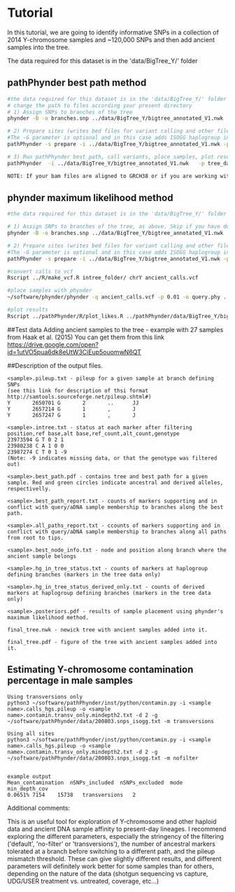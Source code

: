 # Tutorial

In this tutorial, we are going to identify informative SNPs in a collection of 2014 Y-chromosome samples and ~120,000 SNPs and then add ancient samples into the tree.

The data required for this dataset is in the 'data/BigTree_Y/' folder

## pathPhynder best path method

```bash
#the data required for this dataset is in the 'data/BigTree_Y/' folder
# change the path to files according your present directory
# 1) Assign SNPs to branches of the tree 
phynder -B -o branches.snp ../data/BigTree_Y/bigtree_annotated_V1.nwk ../data/BigTree_Y/BigTree.Y.201219.vcf.gz

# 2) Prepare sites (writes bed files for variant calling and other files for phylogenetic placement).
#The -G parameter is optional and in this case adds ISOGG haplogroup information to each variant.
pathPhynder -s prepare -i ../data/BigTree_Y/bigtree_annotated_V1.nwk -p BigTree_Y_data -f branches.snp -G ../data/210513.snps_isogg_curated.txt 

# 3) Run pathPhynder best path, call variants, place samples, plot results (the -G can be used to identify haplogroups and it is optional)
pathPhynder  -i ../data/BigTree_Y/bigtree_annotated_V1.nwk   -p tree_data/BigTree_Y_data -l bam.list -s all -t 100 -G ../data/210513.snps_isogg_curated.txt 

NOTE: If your bam files are aligned to GRCH38 or if you are working with non-human genomes, then you must pass the appropriate reference genome using the -r option.

```


## phynder maximum likelihood method

```bash
#the data required for this dataset is in the 'data/BigTree_Y/' folder

# 1) Assign SNPs to branches of the tree, as above. Skip if you have done this before.
phynder -B -o branches.snp ../data/BigTree_Y/bigtree_annotated_V1.nwk ../data/BigTree_Y/BigTree.Y.201219.vcf.gz

# 2) Prepare sites (writes bed files for variant calling and other files for phylogenetic placement). Skip if you have done this before.
#The -G parameter is optional and in this case adds ISOGG haplogroup information to each variant.
pathPhynder -s prepare -i ../data/BigTree_Y/bigtree_annotated_V1.nwk -p BigTree_Y_data -f branches.snp -G ../data/200803.snps_isogg.txt

#convert calls to vcf
Rscript ../R/make_vcf.R intree_folder/ chrY ancient_calls.vcf

#place samples with phynder
~/software/phynder/phynder -q ancient_calls.vcf -p 0.01 -o query.phy ../data/BigTree_Y/bigtree_annotated_V1.nwk ../data/BigTree_Y/BigTree.Y.201219.vcf.gz

#plot results
Rscript ../pathPhynder/R/plot_likes.R ../pathPhynder/data/BigTree_Y/bigtree_annotated_V1.nwk query.phy results_folder

```


##Test data
Adding ancient samples to the tree - example with 27 samples from Haak et al. (2015) You can get them from this link https://drive.google.com/open?id=1utVO5pua6dk8eUtW3CiEup5ouomwN6QT


##Description of the output files.

```
<sample>.pileup.txt - pileup for a given sample at branch defining SNPs
(see this link for description of thsi format http://samtools.sourceforge.net/pileup.shtml#)
Y       2650701 G       2       ..      JJ
Y       2657214 G       1       ,       J
Y       2657247 G       1       ,       J

<sample>.intree.txt - status at each marker after filtering
position,ref base,alt base,ref_count,alt_count,genotype
23973594 G T 0 2 1
23980238 C A 1 0 0
23987274 C T 0 1 -9
(Note: -9 indicates missing data, or that the genotype was filtered out)

<sample>.best_path.pdf - contains tree and best path for a given sample. Red and green circles indicate ancestral and derived alleles, respectivelly.

<sample>.best_path_report.txt - counts of markers supporting and in conflict with query/aDNA sample membership to branches along the best path.

<sample>.all_paths_report.txt - ccounts of markers supporting and in conflict with query/aDNA sample membership to branches along all paths from root to tips.

<sample>.best_node_info.txt - node and position along branch where the ancient sample belongs

<sample>.hg_in_tree_status.txt - counts of markers at haplogroup defining branches (markers in the tree data only)

<sample>.hg_in_tree_status_derived_only.txt - counts of derived markers at haplogroup defining branches (markers in the tree data only)

<sample>.posteriors.pdf - results of sample placement using phynder's maximum likelihood method.

final_tree.nwk - newick tree with ancient samples added into it.

final_tree.pdf - figure of the tree with ancient samples added into it.

```


## Estimating Y-chromosome contamination percentage in male samples
```
Using transversions only
python3 ~/software/pathPhynder/inst/python/contamin.py -i <sample name>.calls_hgs.pileup -o <sample name>.contamin.transv_only.mindepth2.txt -d 2 -g ~/software/pathPhynder/data/200803.snps_isogg.txt -m transversions

Using all sites
python3 ~/software/pathPhynder/inst/python/contamin.py -i <sample name>.calls_hgs.pileup -o <sample name>.contamin.transv_only.mindepth2.txt -d 2 -g ~/software/pathPhynder/data/200803.snps_isogg.txt -m nofilter


example output
Mean_contamination	nSNPs_included	nSNPs_excluded	mode	min_depth_cov
0.0651%	7154	15738	transversions	2

```


Additional comments:

This is an useful tool for exploration of Y-chromosome and other haploid data and ancient DNA sample affinity to present-day lineages.
I recommend exploring the different parameters, especially the stringency of the filtering ('default', 'no-filter' or  'transversions'),
the number of ancestral markers tolerated at a branch before switching to a different path, and the pileup mismatch threshold.
These can give slightly different results, and different parameters will definitely work better for some samples than for others,
depending on the nature of the data (shotgun sequencing vs capture, UDG/USER treatment vs. untreated, coverage, etc...) 


